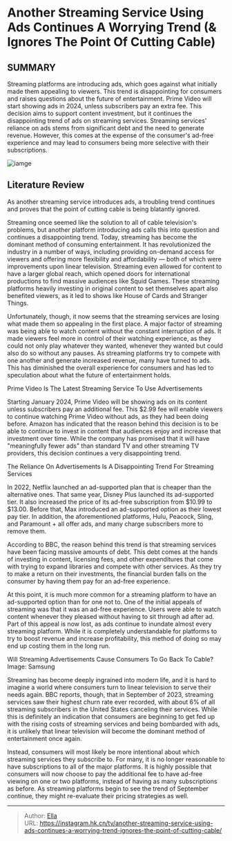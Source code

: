 # Another Streaming Service Using Ads Continues A Worrying Trend (&amp; Ignores The Point Of Cutting Cable)


## SUMMARY 



  Streaming platforms are introducing ads, which goes against what initially made them appealing to viewers. This trend is disappointing for consumers and raises questions about the future of entertainment.   Prime Video will start showing ads in 2024, unless subscribers pay an extra fee. This decision aims to support content investment, but it continues the disappointing trend of ads on streaming services.   Streaming services&#39; reliance on ads stems from significant debt and the need to generate revenue. However, this comes at the expense of the consumer&#39;s ad-free experience and may lead to consumers being more selective with their subscriptions.  

![iamge](https://static1.srcdn.com/wordpress/wp-content/uploads/2023/12/kari-matchett-9.jpg)

## Literature Review
As another streaming service introduces ads, a troubling trend continues and proves that the point of cutting cable is being blatantly ignored. 




Streaming once seemed like the solution to all of cable television&#39;s problems, but another platform introducing ads calls this into question and continues a disappointing trend. Today, streaming has become the dominant method of consuming entertainment. It has revolutionized the industry in a number of ways, including providing on-demand access for viewers and offering more flexibility and affordability — both of which were improvements upon linear television. Streaming even allowed for content to have a larger global reach, which opened doors for international productions to find massive audiences like Squid Games. These streaming platforms heavily investing in original content to set themselves apart also benefited viewers, as it led to shows like House of Cards and Stranger Things.




Unfortunately, though, it now seems that the streaming services are losing what made them so appealing in the first place. A major factor of streaming was being able to watch content without the constant interruption of ads. It made viewers feel more in control of their watching experience, as they could not only play whatever they wanted, whenever they wanted but could also do so without any pauses. As streaming platforms try to compete with one another and generate increased revenue, many have turned to ads. This has diminished the overall experience for consumers and has led to speculation about what the future of entertainment holds.


 Prime Video Is The Latest Streaming Service To Use Advertisements 
          

Starting January 2024, Prime Video will be showing ads on its content unless subscribers pay an additional fee. This $2.99 fee will enable viewers to continue watching Prime Video without ads, as they had been doing before. Amazon has indicated that the reason behind this decision is to be able to continue to invest in content that audiences enjoy and increase that investment over time. While the company has promised that it will have &#34;meaningfully fewer ads&#34; than standard TV and other streaming TV providers, this decision continues a very disappointing trend.






 The Reliance On Advertisements Is A Disappointing Trend For Streaming Services 
          

In 2022, Netflix launched an ad-supported plan that is cheaper than the alternative ones. That same year, Disney Plus launched its ad-supported tier. It also increased the price of its ad-free subscription from $10.99 to $13.00. Before that, Max introduced an ad-supported option as their lowest pay tier. In addition, the aforementioned platforms, Hulu, Peacock, Sling, and Paramount &#43; all offer ads, and many charge subscribers more to remove them.

According to BBC, the reason behind this trend is that streaming services have been facing massive amounts of debt. This debt comes at the hands of investing in content, licensing fees, and other expenditures that come with trying to expand libraries and compete with other services. As they try to make a return on their investments, the financial burden falls on the consumer by having them pay for an ad-free experience.




At this point, it is much more common for a streaming platform to have an ad-supported option than for one not to. One of the initial appeals of streaming was that it was an ad-free experience. Users were able to watch content whenever they pleased without having to sit through ad after ad. Part of this appeal is now lost, as ads continue to inundate almost every streaming platform. While it is completely understandable for platforms to try to boost revenue and increase profitability, this method of doing so may end up costing them in the long run.



 Will Streaming Advertisements Cause Consumers To Go Back To Cable? 
        Image: Samsung   

Streaming has become deeply ingrained into modern life, and it is hard to imagine a world where consumers turn to linear television to serve their needs again. BBC reports, though, that in September of 2023, streaming services saw their highest churn rate ever recorded, with about 6% of all streaming subscribers in the United States canceling their services. While this is definitely an indication that consumers are beginning to get fed up with the rising costs of streaming services and being bombarded with ads, it is unlikely that linear television will become the dominant method of entertainment once again.




Instead, consumers will most likely be more intentional about which streaming services they subscribe to. For many, it is no longer reasonable to have subscriptions to all of the major platforms. It is highly possible that consumers will now choose to pay the additional fee to have ad-free viewing on one or two platforms, instead of having as many subscriptions as before. As streaming platforms begin to see the trend of September continue, they might re-evaluate their pricing strategies as well.



---

> Author: [Ella](https://instagram.hk.cn/)  
> URL: https://instagram.hk.cn/tv/another-streaming-service-using-ads-continues-a-worrying-trend-ignores-the-point-of-cutting-cable/  

